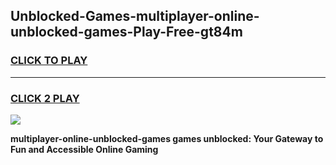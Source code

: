 
## Unblocked-Games-multiplayer-online-unblocked-games-Play-Free-gt84m
<h3>
<a href="https://premium76.site?title=multiplayer-online-unblocked-games&ref=09A">CLICK TO PLAY</a></h3>
<hr>

<h3>
<a href="https://premium76.site?title=multiplayer-online-unblocked-games&ref=09A">CLICK 2 PLAY</a>
  
</h3>

<a href="https://premium76.site?title=multiplayer-online-unblocked-games&ref=09A"><img src="https://clearcache.store/games.png"></a>


**multiplayer-online-unblocked-games games unblocked: Your Gateway to Fun and Accessible Online Gaming**
